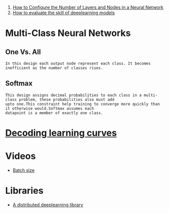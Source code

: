 1. [How to Configure the Number of Layers and Nodes in a Neural Network](https://machinelearningmastery.com/how-to-configure-the-number-of-layers-and-nodes-in-a-neural-network/)
2. [How to evaluate the skill of deeplearning models](https://machinelearningmastery.com/evaluate-skill-deep-learning-models/)


# Multi-Class Neural Networks
  ## One Vs. All
    In this design each output node represent each class. It becomes inefficient as the number of classes rises.
  ## Softmax
    This design assigns decimal probabilities to each class in a multi-class problem, these probabilities also must add
    upto one.This constraint help training to converge more quickly than it otherwise would.Softmax assumes each
    datapoint is a member of exactly one class.

# [Decoding learning curves](https://machinelearningmastery.com/learning-curves-for-diagnosing-machine-learning-model-performance/)

# Videos
 - [Batch size](https://www.youtube.com/watch?v=U4WB9p6ODjM)

# Libraries
 + [A distributed deeplearning library](https://singa.apache.org/)
